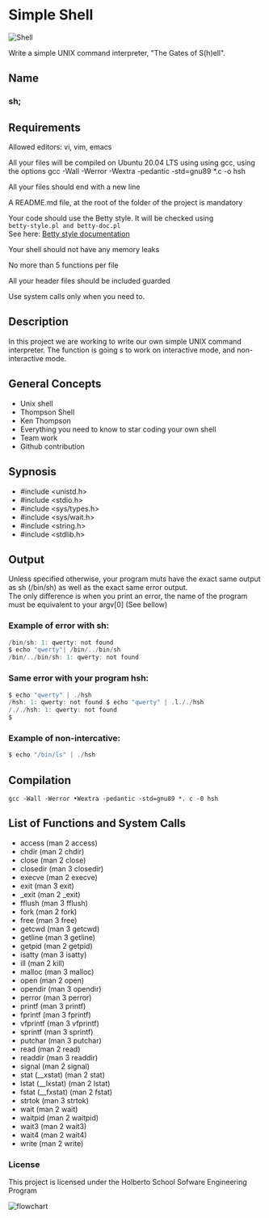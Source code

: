 # Simple Shell 

![Shell](https://upload.wikimedia.org/wikipedia/commons/1/1d/Animated_GNU_Bash_Unix_Shell_Prompt.gif)

Write a simple UNIX command interpreter, "The Gates of S(h)ell".

## Name

### sh; 

## Requirements

Allowed editors: vi, vim, emacs

All your files will be compiled on Ubuntu 20.04 LTS using using 
gcc, using the options gcc -Wall -Werror -Wextra -pedantic -std=gnu89 *.c -o hsh

All your files should end with a new line 

A README.md file, at the root of the folder of the project is mandatory 

Your code should use the Betty style. It will be checked using \
`betty-style.pl and betty-doc.pl`\
See here:
[Betty style documentation](https://github.com/holbertonschool/Betty/wiki)

Your shell should not have any memory leaks 

No more than 5 functions per file 

All your header files should be included guarded

Use system calls only when you need to.

## Description 

In this project we are working to write our own simple UNIX command interpreter. The function is going s to work on interactive mode, and non-interactive mode.

## General Concepts

- Unix shell
- Thompson Shell
- Ken Thompson 
- Everything you need to know to star coding your own shell
- Team work
- Github contribution

## Sypnosis

* #include <unistd.h>
* #include <stdio.h>
* #include <sys/types.h>
* #include <sys/wait.h>
* #include <string.h>
* #include <stdlib.h>

## Output

Unless specified otherwise, your program muts have the exact same output as sh (/bin/sh) as well as the exact same error output.\
The only difference is when you print an error, the name of the program must be equivalent to your argv[0] (See bellow)

### **Example of error with sh:**
  
```c $ echo "qwerty" | /bin/sh
/bin/sh: 1: qwerty: not found
$ echo "qwerty"| /bin/../bin/sh
/bin/../bin/sh: 1: qwerty: not found
```

### **Same error with your program hsh:**
```c
$ echo "qwerty" | ./hsh
/hsh: 1: qwerty: not found $ echo "qwerty" | .l././hsh
/././hsh: 1: qwerty: not found
$
```

### **Example of non-intercative:**
```c
$ echo "/bin/ls" | ./hsh
```

## Compilation

`gcc -Wall -Werror •Wextra -pedantic -std=gnu89 *. c -0 hsh`

## List of Functions and System Calls

- access (man 2 access)
- chdir (man 2 chdir)
- close (man 2 close)
- closedir (man 3 closedir)
- execve (man 2 execve)
- exit (man 3 exit)
- _exit (man 2 _exit)
- fflush (man 3 fflush)
- fork (man 2 fork)
- free (man 3 free)
- getcwd (man 3 getcwd)
- getline (man 3 getline)
- getpid (man 2 getpid)
- isatty (man 3 isatty)
- ill (man 2 kill)
- malloc (man 3 malloc)
- open (man 2 open)
- opendir (man 3 opendir)
- perror (man 3 perror)
- printf (man 3 printf)
- fprintf (man 3 fprintf)
- vfprintf (man 3 vfprintf)
- sprintf (man 3 sprintf)
- putchar (man 3 putchar)
- read (man 2 read)
- readdir (man 3 readdir)
- signal (man 2 signal)
- stat (__xstat) (man 2 stat)
- lstat (__lxstat) (man 2 lstat)
- fstat (__fxstat) (man 2 fstat)
- strtok (man 3 strtok)
- wait (man 2 wait)
- waitpid (man 2 waitpid)
- wait3 (man 2 wait3)
- wait4 (man 2 wait4)
- write (man 2 write)

### License 

This project is licensed under the Holberto School Sofware Engineering Program

![flowchart](https://blogger.googleusercontent.com/img/b/R29vZ2xl/AVvXsEgJVMuQ4BqpriNhfztEorrcJM3Dsacu7fAITMQfg0U90vzGUVbuGg4zyjo2ldL8DRNw0l3PMk4kqYtJ7swQwQKM215DYQ7V7GNmdJMcOxFYpkMGvRePwIqOeYaEOMscH_Fw7-wbeEQ4EvVFR_OVWw54n2E0wGTIZyErCvd-KW4Md00WEVCn_cIr3uaaakNg/s320/Screenshot%202024-04-26%20at%202.57.15%E2%80%AFAM.png)
